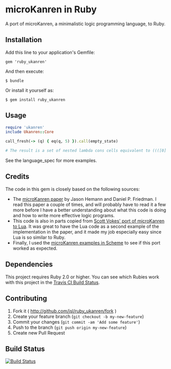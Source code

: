 # microKanren in Ruby

A port of microKanren, a minimalistic logic programming language, to Ruby.

## Installation

Add this line to your application's Gemfile:

    gem 'ruby_ukanren'

And then execute:

    $ bundle

Or install it yourself as:

    $ gem install ruby_ukanren

## Usage

```ruby
require 'ukanren'
include Ukanren::Core

call_fresh(-> (q) { eq(q, 5) }).call(empty_state)

# The result is a set of nested lambda cons cells equivalent to ((([0] . 5 )) . 1)).
```

See the language_spec for more examples.
## Credits

The code in this gem is closely based on the following sources:

* The [microKanren paper](http://webyrd.net/scheme-2013/papers/HemannMuKanren2013.pdf)
  by Jason Hemann and Daniel P. Friedman. I read this paper a couple of times, and
  will probably have to read it a few more before I have a better understanding
  about what this code is doing and how to write more effective logic programs.
* This code is also in parts copied from
  [Scott Vokes' port of microKanren to Lua](https://github.com/silentbicycle/lua-ukanren).
  It was great to have the Lua code as a second example of the implementation in
  the paper, and it made my job especially easy since Lua is so similar to Ruby.
* Finally, I used the [microKanren examples in Scheme](https://github.com/jasonhemann/microKanren)
  to see if this port worked as expected.

## Dependencies

This project requires Ruby 2.0 or higher. You can see which Rubies work with
this project in the [Travis CI Build Status](https://travis-ci.org/jsl/ruby_ukanren).

## Contributing

1. Fork it ( http://github.com/jsl/ruby_ukanren/fork )
2. Create your feature branch (`git checkout -b my-new-feature`)
3. Commit your changes (`git commit -am 'Add some feature'`)
4. Push to the branch (`git push origin my-new-feature`)
5. Create new Pull Request

## Build Status

[![Build Status](https://travis-ci.org/jsl/ruby_ukanren.png)](https://travis-ci.org/jsl/ruby_ukanren)
